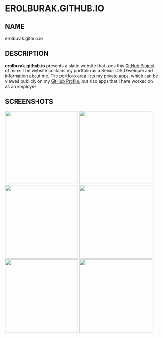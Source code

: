 # EROLBURAK.GITHUB.IO

## NAME
erolburak.github.io

## DESCRIPTION
**erolburak.github.io** presents a static website that uses this [GitHub Project](https://github.com/erolburak/erolburak.com) of mine. The website contains my portfolio as a Senior iOS Developer and information about me. The portfolio area lists my private apps, which can be viewed publicly on my [GitHub Profile](https://github.com/erolburak), but also apps that I have worked on as an employee.

## SCREENSHOTS
<img width="240" src="https://github.com/user-attachments/assets/37883c96-938f-48e2-8d5f-5e620d9ff7ab#gh-light-mode-only">
<img width="240" src="https://github.com/user-attachments/assets/f1b3a1b4-7ab4-4ced-b3df-0d52fec8be83#gh-dark-mode-only">
<img width="240" src="https://github.com/user-attachments/assets/4d9ccccc-98c3-4404-92e2-7edd2570957d#gh-light-mode-only">
<img width="240" src="https://github.com/user-attachments/assets/8c3523ee-f179-4d9d-a622-373a1b9f7fe3#gh-dark-mode-only">
<img width="240" src="https://github.com/user-attachments/assets/38c0353f-6e24-4cf6-a807-1bba5758239d#gh-light-mode-only">
<img width="240" src="https://github.com/user-attachments/assets/53f8eb13-e3e1-4e25-9020-0378f827300f#gh-dark-mode-only">
